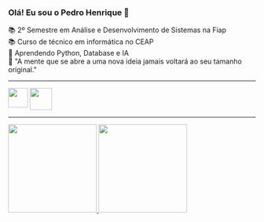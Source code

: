 ### Olá! Eu sou o Pedro Henrique 👋

📚 2º Semestre em Análise e Desenvolvimento de Sistemas na Fiap <br>
📚 Curso de técnico em informática no CEAP <br>
🚀 Aprendendo Python, Database e IA <br>
💭 "A mente que se abre a uma nova ideia jamais voltará ao seu tamanho original." <br>

---

<div id="informações para contato" width="150px">
<a href="www.linkedin.com/in/pedro-henrique-939b08286"><img height="40" width="40" align="top" src="https://cdn-icons-png.flaticon.com/512/61/61109.png" target="_blank"></a> 
<a href="mailto:pedrolimaa354@gmail.com"><img height="45" width="45" align="top" src="https://cdn-icons-png.flaticon.com/512/561/561127.png" target="_blank"></a>
</div>

--- 

<div>
<a href="https://github.com/30lima">
<img loading="lazy" height="180em" src="https://github-readme-stats.vercel.app/api/top-langs/username=?30lima&layout=compact&langs_count=7&theme=dracula"/>
<img loading="lazy" height="180em" src="https://github-readme-stats.vercel.app/api?username=30lima&show_icons=true&theme=dracula&include_all_commits=true&count_private=true"/>
</div>
